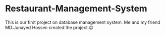 # Restaurant-Management-System
This is our first project on database management system. Me and my friend MD.Junayed Hossen created the project.😊  
